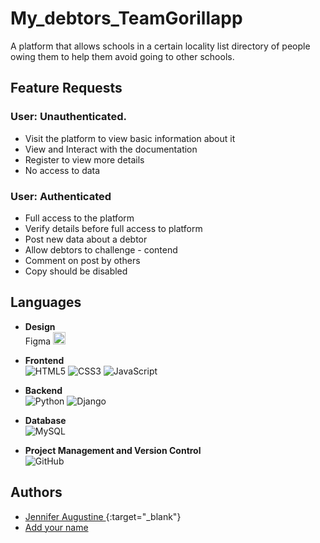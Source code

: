 # My_debtors_TeamGorillapp

A platform that allows schools in a certain locality list directory of people owing them to help them avoid going to other schools.


## Feature Requests

### User: Unauthenticated.

- Visit the platform to view basic information about it
- View and Interact with the documentation
- Register to view more details
- No access to data

### User: Authenticated
- Full access to the platform
- Verify details before full access to platform
- Post new data about a debtor
- Allow debtors to challenge - contend
- Comment on post by others
- Copy should be disabled

## Languages

* __Design__<br/> Figma <img src="https://res.cloudinary.com/dc29czhf9/image/upload/v1659109673/Figma-logo_pw2gqg.svg" width="20" height="20">

* __Frontend__<br/>
![HTML5](https://img.shields.io/badge/html5-%23E34F26.svg?style=for-the-badge&logo=html5&logoColor=white)
![CSS3](https://img.shields.io/badge/css3-%231572B6.svg?style=for-the-badge&logo=css3&logoColor=white)
![JavaScript](https://img.shields.io/badge/javascript-%23323330.svg?style=for-the-badge&logo=javascript&logoColor=%23F7DF1E)

* __Backend__<br/>
![Python](https://img.shields.io/badge/python-3670A0?style=for-the-badge&logo=python&logoColor=ffdd54)
![Django](https://img.shields.io/badge/django-%23092E20.svg?style=for-the-badge&logo=django&logoColor=white)

* __Database__<br/>
![MySQL](https://img.shields.io/badge/mysql-%2300f.svg?style=for-the-badge&logo=mysql&logoColor=white)

* __Project Management and Version Control__<br/>
![GitHub](https://img.shields.io/badge/github-%23121011.svg?style=for-the-badge&logo=github&logoColor=white)

## Authors
- [Jennifer Augustine ](https://www.github.com/JnnyAdah){:target="_blank"}
- [Add your name](https://www.github.com/your-username)


